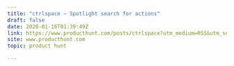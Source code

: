 ```yaml
---
title: "ctrlspace — Spotlight search for actions"
draft: false
date: 2020-01-16T01:39:49Z
link: https://www.producthunt.com/posts/ctrlspace?utm_medium=RSS&utm_source=hune
site: www.producthunt.com
topic: product hunt  

---
```

